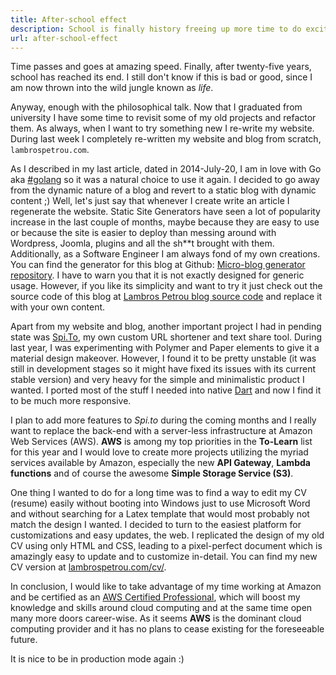 ```yaml
---
title: After-school effect
description: School is finally history freeing up more time to do exciting and interesting things.
url: after-school-effect
---
```


Time passes and goes at amazing speed. Finally, after twenty-five years, school has reached its end. I still don't know if this is bad or good, since I am now thrown into the wild jungle known as *life*.

Anyway, enough with the philosophical talk. Now that I graduated from university I have some time to revisit some of my old projects and refactor them. As always, when I want to try something new I re-write my website. During last week I completely re-written my website and blog from scratch, ```lambrospetrou.com```.

As I described in my last article, dated in 2014-July-20, I am in love with Go aka [#golang](http://golang.org) so it was a natural choice to use it again. I decided to go away from the dynamic nature of a blog and revert to a static blog with dynamic content ;) Well, let's just say that whenever I create write an article I regenerate the website. Static Site Generators have seen a lot of popularity increase in the last couple of months, maybe because they are easy to use or because the site is easier to deploy than messing around with Wordpress, Joomla, plugins and all the sh\*\*t brought with them. Additionally, as a Software Engineer I am always fond of my own creations. You can find the generator for this blog at Github: [Micro-blog generator repository](https://github.com/lambrospetrou/gomicroblog). I have to warn you that it is not exactly designed for generic usage. However, if you like its simplicity and want to try it just check out the source code of this blog at [Lambros Petrou blog source code](https://github.com/lambrospetrou/lambrospetrou.github.io) and replace it with your own content.

Apart from my website and blog, another important project I had in pending state was [Spi.To](http://spi.to), my own custom URL shortener and text share tool. During last year, I was experimenting with Polymer and Paper elements to give it a material design makeover. However, I found it to be pretty unstable (it was still in development stages so it might have fixed its issues with its current stable version) and very heavy for the simple and minimalistic product I wanted. I ported most of the stuff I needed into native [Dart](https://www.dartlang.org/) and now I find it to be much more responsive.

I plan to add more features to *Spi.to* during the coming months and I really want to replace the back-end with a server-less infrastructure at Amazon Web Services (AWS). **AWS** is among my top priorities in the **To-Learn** list for this year and I would love to create more projects utilizing the myriad services available by Amazon, especially the new **API Gateway**, **Lambda functions** and of course the awesome **Simple Storage Service (S3)**.

One thing I wanted to do for a long time was to find a way to edit my CV (resume) easily without booting into Windows just to use Microsoft Word and without searching for a Latex template that would most probably not match the design I wanted. I decided to turn to the easiest platform for customizations and easy updates, the web. I replicated the design of my old CV using only HTML and CSS, leading to a pixel-perfect document which is amazingly easy to update and to customize in-detail. You can find my new CV version at [lambrospetrou.com/cv/](https://lambrospetrou.com/cv/).

In conclusion, I would like to take advantage of my time working at Amazon and be certified as an [AWS Certified Professional](https://aws.amazon.com/certification/), which will boost my knowledge and skills around cloud computing and at the same time open many more doors career-wise. As it seems **AWS** is the dominant cloud computing provider and it has no plans to cease existing for the foreseeable future.

It is nice to be in production mode again :)
